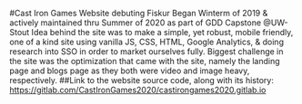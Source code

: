 #Cast Iron Games Website debuting Fiskur
Began Winterm of 2019 & actively maintained thru Summer of 2020 as part of GDD Capstone @UW-Stout
Idea behind the site was to make a simple, yet robust, mobile friendly, one of a kind site using vanilla JS, CSS,
HTML, Google Analytics, & doing research into SSO in order to market ourselves fully.
Biggest challenge in the site was the optimization that came with the site, namely the landing page
and blogs page as they both were video and image heavy, respectively.
##Link to the website source code, along with its history: https://gitlab.com/CastIronGames2020/castirongames2020.gitlab.io
